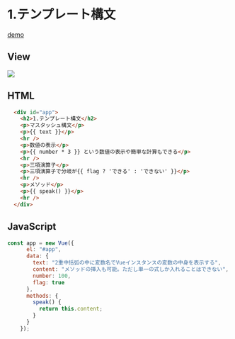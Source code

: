 # 1.テンプレート構文

[demo](https://peke-pon.github.io/vue.js/1.templates/)

## View

![](https://i.imgur.com/4XRBtbT.png)


## HTML

```html
  <div id="app">
    <h2>1.テンプレート構文</h2>
    <p>マスタッシュ構文</p>
    <p>{{ text }}</p>
    <hr />
    <p>数値の表示</p>
    <p>{{ number * 3 }} という数値の表示や簡単な計算もできる</p>
    <hr />
    <p>三項演算子</p>
    <p>三項演算子で分岐が{{ flag ? 'できる' : 'できない' }}</p>
    <hr />
    <p>メソッド</p>
    <p>{{ speak() }}</p>
    <hr />
  </div>
```

## JavaScript

```javascript
const app = new Vue({
      el: "#app",
      data: {
        text: "2重中括弧の中に変数名でVueインスタンスの変数の中身を表示する",
        content: "メソッドの挿入も可能。ただし単一の式しか入れることはできない",
        number: 100,
        flag: true
      },
      methods: {
        speak() {
          return this.content;
        }
      }
    });
```
